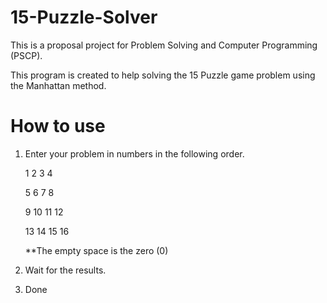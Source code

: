 # 15-Puzzle-Solver
 This is a proposal project for Problem Solving and Computer Programming (PSCP).

 This program is created to help solving the 15 Puzzle game problem using the Manhattan method.
 
# How to use
 1. Enter your problem in numbers in the following order.

     1  2  3  4

     5  6  7  8

     9  10 11 12

     13 14 15 16

    **The empty space is the zero (0)

 2. Wait for the results.
 
 3. Done
